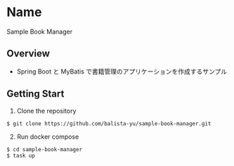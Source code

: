 # Name

Sample Book Manager

## Overview

- Spring Boot と MyBatis で書籍管理のアプリケーションを作成するサンプル

## Getting Start

1. Clone the repository

```
$ git clone https://github.com/balista-yu/sample-book-manager.git
```

2. Run docker compose
```
$ cd sample-book-manager
$ task up
```
